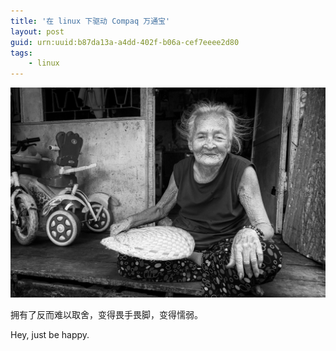 ```yaml
---
title: '在 linux 下驱动 Compaq 万通宝'
layout: post
guid: urn:uuid:b87da13a-a4dd-402f-b06a-cef7eeee2d80
tags:
    - linux
---
```


![just_smile from 500px](/images/2016/9/kindly_old.jpg)

拥有了反而难以取舍，变得畏手畏脚，变得懦弱。

Hey, just be happy.